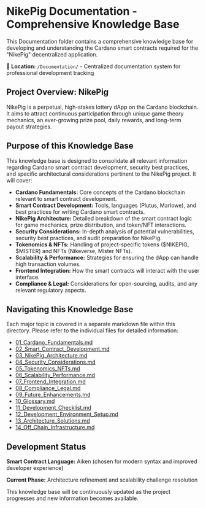 # NikePig Documentation - Comprehensive Knowledge Base

This Documentation folder contains a comprehensive knowledge base for developing and understanding the Cardano smart contracts required for the "NikePig" decentralized application.

**📁 Location:** `/Documentation/` - Centralized documentation system for professional development tracking

## Project Overview: NikePig

NikePig is a perpetual, high-stakes lottery dApp on the Cardano blockchain. It aims to attract continuous participation through unique game theory mechanics, an ever-growing prize pool, daily rewards, and long-term payout strategies.

## Purpose of this Knowledge Base

This knowledge base is designed to consolidate all relevant information regarding Cardano smart contract development, security best practices, and specific architectural considerations pertinent to the NikePig project. It will cover:

-   **Cardano Fundamentals:** Core concepts of the Cardano blockchain relevant to smart contract development.
-   **Smart Contract Development:** Tools, languages (Plutus, Marlowe), and best practices for writing Cardano smart contracts.
-   **NikePig Architecture:** Detailed breakdown of the smart contract logic for game mechanics, prize distribution, and token/NFT interactions.
-   **Security Considerations:** In-depth analysis of potential vulnerabilities, security best practices, and audit preparation for NikePig.
-   **Tokenomics & NFTs:** Handling of project-specific tokens ($NIKEPIG, $MISTER) and NFTs (Nikeverse, Mister NFTs).
-   **Scalability & Performance:** Strategies for ensuring the dApp can handle high transaction volumes.
-   **Frontend Integration:** How the smart contracts will interact with the user interface.
-   **Compliance & Legal:** Considerations for open-sourcing, audits, and any relevant regulatory aspects.

## Navigating this Knowledge Base

Each major topic is covered in a separate markdown file within this directory. Please refer to the individual files for detailed information:

-   [01_Cardano_Fundamentals.md](./01_Cardano_Fundamentals.md)
-   [02_Smart_Contract_Development.md](./02_Smart_Contract_Development.md)
-   [03_NikePig_Architecture.md](./03_NikePig_Architecture.md)
-   [04_Security_Considerations.md](./04_Security_Considerations.md)
-   [05_Tokenomics_NFTs.md](./05_Tokenomics_NFTs.md)
-   [06_Scalability_Performance.md](./06_Scalability_Performance.md)
-   [07_Frontend_Integration.md](./07_Frontend_Integration.md)
-   [08_Compliance_Legal.md](./08_Compliance_Legal.md)
-   [09_Future_Enhancements.md](./09_Future_Enhancements.md)
-   [10_Glossary.md](./10_Glossary.md)
-   [11_Development_Checklist.md](./11_Development_Checklist.md)
-   [12_Development_Environment_Setup.md](./12_Development_Environment_Setup.md)
-   [13_Architecture_Solutions.md](./13_Architecture_Solutions.md)
-   [14_Off_Chain_Infrastructure.md](./14_Off_Chain_Infrastructure.md)

## Development Status

**Smart Contract Language:** Aiken (chosen for modern syntax and improved developer experience)

**Current Phase:** Architecture refinement and scalability challenge resolution

This knowledge base will be continuously updated as the project progresses and new information becomes available.